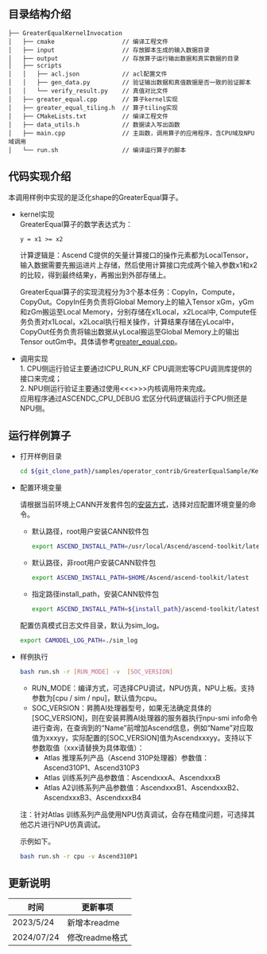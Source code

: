 ## 目录结构介绍
``` 
├── GreaterEqualKernelInvocation
│   ├── cmake                   // 编译工程文件
│   ├── input                   // 存放脚本生成的输入数据目录
│   ├── output                  // 存放算子运行输出数据和真实数据的目录
│   ├── scripts
│   │   ├── acl.json            // acl配置文件
│   │   ├── gen_data.py         // 验证输出数据和真值数据是否一致的验证脚本
│   │   └── verify_result.py    // 真值对比文件
│   ├── greater_equal.cpp       // 算子kernel实现
│   ├── greater_equal_tiling.h  // 算子tiling实现
│   ├── CMakeLists.txt          // 编译工程文件
│   ├── data_utils.h            // 数据读入写出函数
│   ├── main.cpp                // 主函数，调用算子的应用程序，含CPU域及NPU域调用
│   └── run.sh                  // 编译运行算子的脚本
``` 
## 代码实现介绍
本调用样例中实现的是泛化shape的GreaterEqual算子。
- kernel实现   
  GreaterEqual算子的数学表达式为：  
  ```
  y = x1 >= x2
  ```
  计算逻辑是：Ascend C提供的矢量计算接口的操作元素都为LocalTensor，输入数据需要先搬运进片上存储，然后使用计算接口完成两个输入参数x1和x2的比较，得到最终结果y，再搬出到外部存储上。   
   
  GreaterEqual算子的实现流程分为3个基本任务：CopyIn，Compute，CopyOut。CopyIn任务负责将Global Memory上的输入Tensor xGm，yGm和zGm搬运至Local Memory，分别存储在x1Local，x2Local中, Compute任务负责对x1Local，x2Local执行相关操作，计算结果存储在yLocal中，CopyOut任务负责将输出数据从yLocal搬运至Global Memory上的输出Tensor outGm中。具体请参考[greater_equal.cpp](./greater_equal.cpp)。

- 调用实现  
  1.&nbsp;CPU侧运行验证主要通过ICPU_RUN_KF CPU调测宏等CPU调测库提供的接口来完成；  
  2.&nbsp;NPU侧运行验证主要通过使用<<<>>>内核调用符来完成。    
应用程序通过ASCENDC_CPU_DEBUG 宏区分代码逻辑运行于CPU侧还是NPU侧。
## 运行样例算子
  - 打开样例目录

    ```bash
    cd ${git_clone_path}/samples/operator_contrib/GreaterEqualSample/KernelLaunch/GreaterEqualKernelInvocation
    ```
  - 配置环境变量

    请根据当前环境上CANN开发套件包的[安装方式](https://hiascend.com/document/redirect/CannCommunityInstSoftware)，选择对应配置环境变量的命令。
    - 默认路径，root用户安装CANN软件包
      ```bash
      export ASCEND_INSTALL_PATH=/usr/local/Ascend/ascend-toolkit/latest
      ```
    - 默认路径，非root用户安装CANN软件包
      ```bash
      export ASCEND_INSTALL_PATH=$HOME/Ascend/ascend-toolkit/latest
      ```
    - 指定路径install_path，安装CANN软件包
      ```bash
      export ASCEND_INSTALL_PATH=${install_path}/ascend-toolkit/latest
      ````
    
    配置仿真模式日志文件目录，默认为sim_log。
    ```bash
    export CAMODEL_LOG_PATH=./sim_log
    ```

  - 样例执行

    ```bash
    bash run.sh -r [RUN_MODE] -v  [SOC_VERSION] 
    ```
    - RUN_MODE：编译方式，可选择CPU调试，NPU仿真，NPU上板。支持参数为[cpu / sim / npu]，默认值为cpu。
    - SOC_VERSION：昇腾AI处理器型号，如果无法确定具体的[SOC_VERSION]，则在安装昇腾AI处理器的服务器执行npu-smi info命令进行查询，在查询到的“Name”前增加Ascend信息，例如“Name”对应取值为xxxyy，实际配置的[SOC_VERSION]值为Ascendxxxyy。支持以下参数取值（xxx请替换为具体取值）：
      - Atlas 推理系列产品（Ascend 310P处理器）参数值：Ascend310P1、Ascend310P3
      - Atlas 训练系列产品参数值：AscendxxxA、AscendxxxB
      - Atlas A2训练系列产品参数值：AscendxxxB1、AscendxxxB2、AscendxxxB3、AscendxxxB4

    注：针对Atlas 训练系列产品使用NPU仿真调试，会存在精度问题，可选择其他芯片进行NPU仿真调试。

    示例如下。
    ```bash
    bash run.sh -r cpu -v Ascend310P1
    ```   
## 更新说明
  | 时间 | 更新事项 |
|----|------|
| 2023/5/24 | 新增本readme |
| 2024/07/24 | 修改readme格式 |